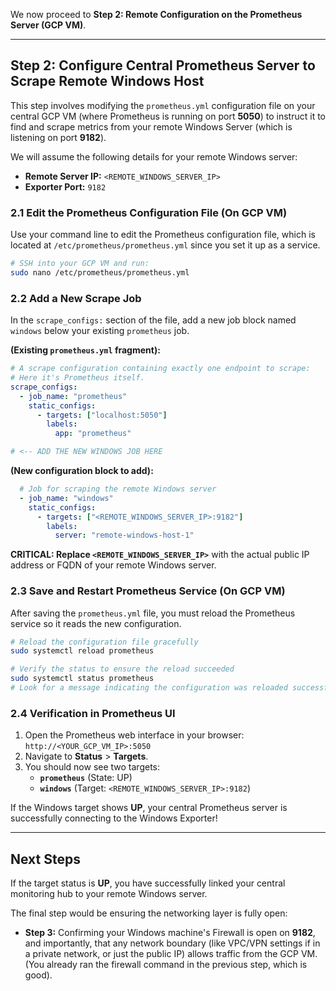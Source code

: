 We now proceed to **Step 2: Remote Configuration on the Prometheus Server (GCP VM)**.

---

## Step 2: Configure Central Prometheus Server to Scrape Remote Windows Host

This step involves modifying the `prometheus.yml` configuration file on your central GCP VM (where Prometheus is running on port **5050**) to instruct it to find and scrape metrics from your remote Windows Server (which is listening on port **9182**).

We will assume the following details for your remote Windows server:
*   **Remote Server IP:** `<REMOTE_WINDOWS_SERVER_IP>`
*   **Exporter Port:** `9182`

### 2.1 Edit the Prometheus Configuration File (On GCP VM)

Use your command line to edit the Prometheus configuration file, which is located at `/etc/prometheus/prometheus.yml` since you set it up as a service.

```bash
# SSH into your GCP VM and run:
sudo nano /etc/prometheus/prometheus.yml
```

### 2.2 Add a New Scrape Job

In the `scrape_configs:` section of the file, add a new job block named `windows` below your existing `prometheus` job.

**(Existing `prometheus.yml` fragment):**

```yaml
# A scrape configuration containing exactly one endpoint to scrape:
# Here it's Prometheus itself.
scrape_configs:
  - job_name: "prometheus"
    static_configs:
      - targets: ["localhost:5050"]
        labels:
          app: "prometheus"

# <-- ADD THE NEW WINDOWS JOB HERE
```

**(New configuration block to add):**

```yaml
  # Job for scraping the remote Windows server
  - job_name: "windows"
    static_configs:
      - targets: ["<REMOTE_WINDOWS_SERVER_IP>:9182"]
        labels:
          server: "remote-windows-host-1"
```

**CRITICAL: Replace `<REMOTE_WINDOWS_SERVER_IP>`** with the actual public IP address or FQDN of your remote Windows server.

### 2.3 Save and Restart Prometheus Service (On GCP VM)

After saving the `prometheus.yml` file, you must reload the Prometheus service so it reads the new configuration.

```bash
# Reload the configuration file gracefully
sudo systemctl reload prometheus

# Verify the status to ensure the reload succeeded
sudo systemctl status prometheus
# Look for a message indicating the configuration was reloaded successfully.
```

### 2.4 Verification in Prometheus UI

1.  Open the Prometheus web interface in your browser: `http://<YOUR_GCP_VM_IP>:5050`
2.  Navigate to **Status** > **Targets**.
3.  You should now see two targets:
    *   **`prometheus`** (State: UP)
    *   **`windows`** (Target: `<REMOTE_WINDOWS_SERVER_IP>:9182`)

If the Windows target shows **UP**, your central Prometheus server is successfully connecting to the Windows Exporter!

---

## Next Steps

If the target status is **UP**, you have successfully linked your central monitoring hub to your remote Windows server.

The final step would be ensuring the networking layer is fully open:

*   **Step 3:** Confirming your Windows machine's Firewall is open on **9182**, and importantly, that any network boundary (like VPC/VPN settings if in a private network, or just the public IP) allows traffic from the GCP VM. (You already ran the firewall command in the previous step, which is good).
